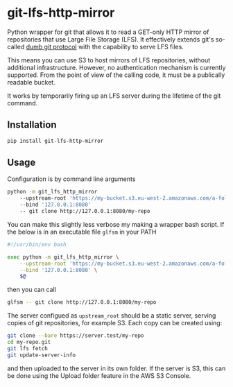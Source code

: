 # git-lfs-http-mirror

Python wrapper for git that allows it to read a GET-only HTTP mirror of repositories that use Large File Storage (LFS). It effectively extends git's so-called [dumb git protocol](https://git-scm.com/book/en/v2/Git-on-the-Server-The-Protocols#_dumb_http) with the capability to serve LFS files.

This means you can use S3 to host mirrors of LFS repositories, without additional infrastructure. However, no authentication mechanism is currently supported. From the point of view of the calling code, it must be a publically readable bucket.

It works by temporarily firing up an LFS server during the lifetime of the git command.


## Installation

```bash
pip install git-lfs-http-mirror
```


## Usage

Configuration is by command line arguments

```bash
python -m git_lfs_http_mirror
    --upstream-root 'https://my-bucket.s3.eu-west-2.amazonaws.com/a-folder'
    --bind '127.0.0.1:8080'
    -- git clone http://127.0.0.1:8080/my-repo
```

You can make this slightly less verbose my making a wrapper bash script. If the below is in an executable file `glfsm` in your PATH

```bash
#!/usr/bin/env bash

exec python -m git_lfs_http_mirror \
    --upstream-root 'https://my-bucket.s3.eu-west-2.amazonaws.com/a-folder' \
    --bind '127.0.0.1:8080' \
    $@
```

then you can call

```bash
glfsm -- git clone http://127.0.0.1:8080/my-repo
````

The server configued as `upstream_root` should be a static server, serving copies of git repositories, for example S3. Each copy can be created using:

```bash
git clone --bare https://server.test/my-repo
cd my-repo.git
git lfs fetch
git update-server-info
````

and then uploaded to the server in its own folder. If the server is S3, this can be done using the Upload folder feature in the AWS S3 Console.

